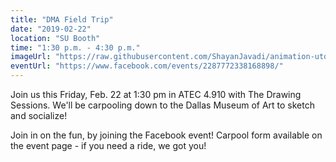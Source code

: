 ```yaml
---
title: "DMA Field Trip"
date: "2019-02-22"
location: "SU Booth"
time: "1:30 p.m. - 4:30 p.m."
imageUrl: "https://raw.githubusercontent.com/ShayanJavadi/animation-utd/master/assets/images/events/DMAVisit.png"
eventUrl: "https://www.facebook.com/events/2287772338168898/"
---
```

Join us this Friday, Feb. 22 at 1:30 pm in ATEC 4.910 with The Drawing Sessions. We'll be carpooling down to the Dallas Museum of Art to sketch and socialize! 

Join in on the fun, by joining the Facebook event! Carpool form available on the event page - if you need a ride, we got you! 